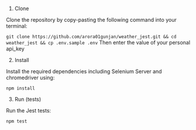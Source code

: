 1. Clone

Clone the repository by copy-pasting the following command into your terminal:

`git clone https://github.com/arora01gunjan/weather_jest.git && cd weather_jest && cp .env.sample .env`
Then enter the value of your personal api_key

2. Install

Install the required dependencies including Selenium Server and chromedriver using:

`npm install`

3. Run (tests)

Run the Jest tests:

`npm test`
